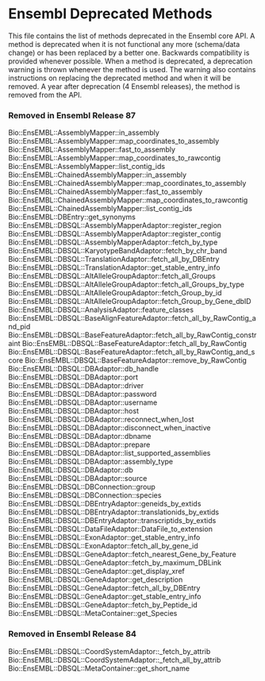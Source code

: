 Ensembl Deprecated Methods
===================

This file contains the list of methods deprecated in the Ensembl core API.
A method is deprecated when it is not functional any more (schema/data change) or has been replaced by a better one.
Backwards compatibility is provided whenever possible.
When a method is deprecated, a deprecation warning is thrown whenever the method is used.
The warning also contains instructions on replacing the deprecated method and when it will be removed.
A year after deprecation (4 Ensembl releases), the method is removed from the API.

### Removed in Ensembl Release 87 ###

Bio::EnsEMBL::AssemblyMapper::in_assembly
Bio::EnsEMBL::AssemblyMapper::map_coordinates_to_assembly
Bio::EnsEMBL::AssemblyMapper::fast_to_assembly
Bio::EnsEMBL::AssemblyMapper::map_coordinates_to_rawcontig
Bio::EnsEMBL::AssemblyMapper::list_contig_ids
Bio::EnsEMBL::ChainedAssemblyMapper::in_assembly
Bio::EnsEMBL::ChainedAssemblyMapper::map_coordinates_to_assembly
Bio::EnsEMBL::ChainedAssemblyMapper::fast_to_assembly
Bio::EnsEMBL::ChainedAssemblyMapper::map_coordinates_to_rawcontig
Bio::EnsEMBL::ChainedAssemblyMapper::list_contig_ids
Bio::EnsEMBL::DBEntry::get_synonyms
Bio::EnsEMBL::DBSQL::AssemblyMapperAdaptor::register_region
Bio::EnsEMBL::DBSQL::AssemblyMapperAdaptor::register_contig
Bio::EnsEMBL::DBSQL::AssemblyMapperAdaptor::fetch_by_type
Bio::EnsEMBL::DBSQL::KaryotypeBandAdaptor::fetch_by_chr_band
Bio::EnsEMBL::DBSQL::TranslationAdaptor::fetch_all_by_DBEntry
Bio::EnsEMBL::DBSQL::TranslationAdaptor::get_stable_entry_info
Bio::EnsEMBL::DBSQL::AltAlleleGroupAdaptor::fetch_all_Groups
Bio::EnsEMBL::DBSQL::AltAlleleGroupAdaptor::fetch_all_Groups_by_type
Bio::EnsEMBL::DBSQL::AltAlleleGroupAdaptor::fetch_Group_by_id
Bio::EnsEMBL::DBSQL::AltAlleleGroupAdaptor::fetch_Group_by_Gene_dbID
Bio::EnsEMBL::DBSQL::AnalysisAdaptor::feature_classes
Bio::EnsEMBL::DBSQL::BaseAlignFeatureAdaptor::fetch_all_by_RawContig_and_pid
Bio::EnsEMBL::DBSQL::BaseFeatureAdaptor::fetch_all_by_RawContig_constraint
Bio::EnsEMBL::DBSQL::BaseFeatureAdaptor::fetch_all_by_RawContig
Bio::EnsEMBL::DBSQL::BaseFeatureAdaptor::fetch_all_by_RawContig_and_score
Bio::EnsEMBL::DBSQL::BaseFeatureAdaptor::remove_by_RawContig
Bio::EnsEMBL::DBSQL::DBAdaptor::db_handle
Bio::EnsEMBL::DBSQL::DBAdaptor::port
Bio::EnsEMBL::DBSQL::DBAdaptor::driver
Bio::EnsEMBL::DBSQL::DBAdaptor::password
Bio::EnsEMBL::DBSQL::DBAdaptor::username
Bio::EnsEMBL::DBSQL::DBAdaptor::host
Bio::EnsEMBL::DBSQL::DBAdaptor::reconnect_when_lost
Bio::EnsEMBL::DBSQL::DBAdaptor::disconnect_when_inactive
Bio::EnsEMBL::DBSQL::DBAdaptor::dbname
Bio::EnsEMBL::DBSQL::DBAdaptor::prepare
Bio::EnsEMBL::DBSQL::DBAdaptor::list_supported_assemblies
Bio::EnsEMBL::DBSQL::DBAdaptor::assembly_type
Bio::EnsEMBL::DBSQL::DBAdaptor::db
Bio::EnsEMBL::DBSQL::DBAdaptor::source
Bio::EnsEMBL::DBSQL::DBConnection::group
Bio::EnsEMBL::DBSQL::DBConnection::species
Bio::EnsEMBL::DBSQL::DBEntryAdaptor::geneids_by_extids
Bio::EnsEMBL::DBSQL::DBEntryAdaptor::translationids_by_extids
Bio::EnsEMBL::DBSQL::DBEntryAdaptor::transcriptids_by_extids
Bio::EnsEMBL::DBSQL::DataFileAdaptor::DataFile_to_extension
Bio::EnsEMBL::DBSQL::ExonAdaptor::get_stable_entry_info
Bio::EnsEMBL::DBSQL::ExonAdaptor::fetch_all_by_gene_id
Bio::EnsEMBL::DBSQL::GeneAdaptor::fetch_nearest_Gene_by_Feature
Bio::EnsEMBL::DBSQL::GeneAdaptor::fetch_by_maximum_DBLink
Bio::EnsEMBL::DBSQL::GeneAdaptor::get_display_xref
Bio::EnsEMBL::DBSQL::GeneAdaptor::get_description
Bio::EnsEMBL::DBSQL::GeneAdaptor::fetch_all_by_DBEntry
Bio::EnsEMBL::DBSQL::GeneAdaptor::get_stable_entry_info
Bio::EnsEMBL::DBSQL::GeneAdaptor::fetch_by_Peptide_id
Bio::EnsEMBL::DBSQL::MetaContainer::get_Species


### Removed in Ensembl Release 84 ###
Bio::EnsEMBL::DBSQL::CoordSystemAdaptor::_fetch_by_attrib
Bio::EnsEMBL::DBSQL::CoordSystemAdaptor::_fetch_all_by_attrib
Bio::EnsEMBL::DBSQL::MetaContainer::get_short_name
